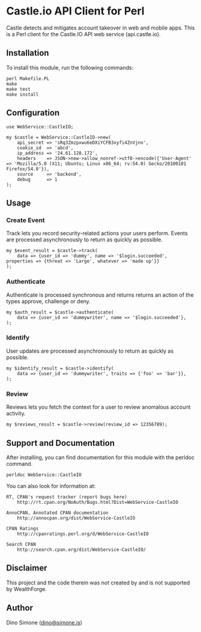 # Castle.io API Client for Perl

Castle detects and mitigates account takeover in web and mobile apps. This is a Perl client for the Castle.IO API web service (api.castle.io).


## Installation

To install this module, run the following commands:

    perl Makefile.PL
    make
    make test
    make install


## Configuration

    use WebService::CastleIO;

    my $castle = WebService::CastleIO->new(
        api_secret => 'sRq3Zmzpxwu6eDXiYCFB3xyfi4ZnVjnn',
        cookie_id  => 'abcd',
        ip_address => '24.61.128.172',
        headers    => JSON->new->allow_nonref->utf8->encode({'User-Agent' => 'Mozilla/5.0 (X11; Ubuntu; Linux x86_64; rv:54.0) Gecko/20100101 Firefox/54.0'}),
        source     => 'backend',
        debug      => 1
    );


## Usage


### Create Event

Track lets you record security-related actions your users perform. Events are processed asynchronously to return as quickly as possible.

    my $event_result = $castle->track(
        data => {user_id => 'dummy', name => '$login.succeeded', properties => {threat => 'Large', whatever => 'made up'}}
    );


### Authenticate

Authenticate is processed synchronous and returns returns an action of the types approve, challenge or deny.

    my $auth_result = $castle->authenticate(
        data => {user_id => 'dummywriter', name => '$login.succeeded'},
    );


### Identify

User updates are processed asynchronously to return as quickly as possible.

    my $identify_result = $castle->identify(
        data => {user_id => 'dummywriter', traits => {'foo' => 'bar'}},
    );


### Review

Reviews lets you fetch the context for a user to review anomalous account activity.

    my $reviews_result = $castle->review(review_id => 12356789);



## Support and Documentation

After installing, you can find documentation for this module with the perldoc command.

    perldoc WebService::CastleIO

You can also look for information at:

    RT, CPAN's request tracker (report bugs here)
        http://rt.cpan.org/NoAuth/Bugs.html?Dist=WebService-CastleIO

    AnnoCPAN, Annotated CPAN documentation
        http://annocpan.org/dist/WebService-CastleIO

    CPAN Ratings
        http://cpanratings.perl.org/d/WebService-CastleIO

    Search CPAN
        http://search.cpan.org/dist/WebService-CastleIO/


## Disclaimer

This project and the code therein was not created by and is not supported by WealthForge.


## Author

Dino Simone (dino@simone.is)
